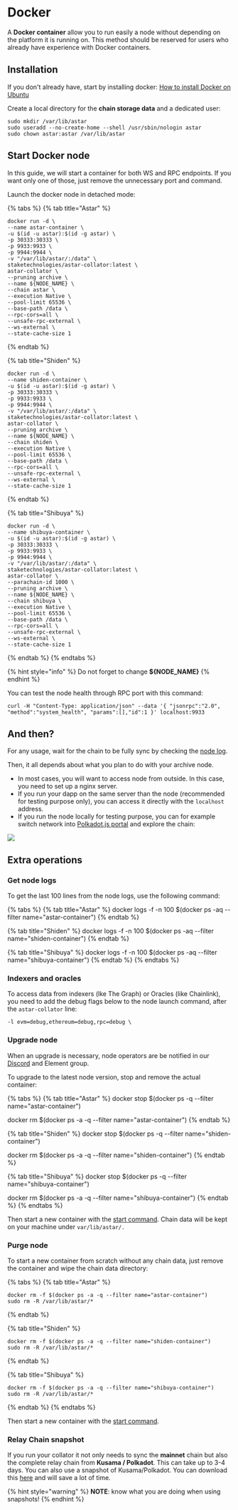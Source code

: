 # Docker

A **Docker container** allow you to run easily a node without depending on the platform it is running on. This method should be reserved for users who already have experience with Docker containers.

## Installation

If you don't already have, start by installing docker: [How to install Docker on Ubuntu](https://linuxize.com/post/how-to-install-and-use-docker-on-ubuntu-20-04/)

Create a local directory for the **chain storage data** and a dedicated user:

```
sudo mkdir /var/lib/astar
sudo useradd --no-create-home --shell /usr/sbin/nologin astar
sudo chown astar:astar /var/lib/astar
```

## Start Docker node

In this guide, we will start a container for both WS and RPC endpoints. If you want only one of those, just remove the unnecessary port and command.

Launch the docker node in detached mode:

{% tabs %}
{% tab title="Astar" %}
```
docker run -d \
--name astar-container \
-u $(id -u astar):$(id -g astar) \
-p 30333:30333 \
-p 9933:9933 \
-p 9944:9944 \
-v "/var/lib/astar/:/data" \
staketechnologies/astar-collator:latest \
astar-collator \
--pruning archive \
--name ${NODE_NAME} \
--chain astar \
--execution Native \
--pool-limit 65536 \
--base-path /data \
--rpc-cors=all \
--unsafe-rpc-external \
--ws-external \
--state-cache-size 1
```
{% endtab %}

{% tab title="Shiden" %}
```
docker run -d \
--name shiden-container \
-u $(id -u astar):$(id -g astar) \
-p 30333:30333 \
-p 9933:9933 \
-p 9944:9944 \
-v "/var/lib/astar/:/data" \
staketechnologies/astar-collator:latest \
astar-collator \
--pruning archive \
--name ${NODE_NAME} \
--chain shiden \
--execution Native \
--pool-limit 65536 \
--base-path /data \
--rpc-cors=all \
--unsafe-rpc-external \
--ws-external \
--state-cache-size 1
```
{% endtab %}

{% tab title="Shibuya" %}
```
docker run -d \
--name shibuya-container \
-u $(id -u astar):$(id -g astar) \
-p 30333:30333 \
-p 9933:9933 \
-p 9944:9944 \
-v "/var/lib/astar/:/data" \
staketechnologies/astar-collator:latest \
astar-collator \
--parachain-id 1000 \
--pruning archive \
--name ${NODE_NAME} \
--chain shibuya \
--execution Native \
--pool-limit 65536 \
--base-path /data \
--rpc-cors=all \
--unsafe-rpc-external \
--ws-external \
--state-cache-size 1
```
{% endtab %}
{% endtabs %}



{% hint style="info" %}
Do not forget to change **${NODE\_NAME}**
{% endhint %}

You can test the node health through RPC port with this command:

```
curl -H "Content-Type: application/json" --data '{ "jsonrpc":"2.0", "method":"system_health", "params":[],"id":1 }' localhost:9933
```

## And then? <a href="#and-then" id="and-then"></a>

For any usage, wait for the chain to be fully sync by checking the [node log](docker.md#get-node-logs).

Then, it all depends about what you plan to do with your archive node.

* In most cases, you will want to access node from outside. In this case, you need to set up a nginx server.
* If you run your dapp on the same server than the node (recommended for testing purpose only), you can access it directly with the `localhost` address.
* If you run the node locally for testing purpose, you can for example switch network into [Polkadot.js portal](https://polkadot.js.org/apps) and explore the chain:

![](<../../.gitbook/assets/image (119) (1).png>)

## Extra operations

### Get node logs

To get the last 100 lines from the node logs, use the following command:

{% tabs %}
{% tab title="Astar" %}
docker logs -f -n 100 $(docker ps -aq --filter name="astar-container")
{% endtab %}

{% tab title="Shiden" %}
docker logs -f -n 100 $(docker ps -aq --filter name="shiden-container")
{% endtab %}

{% tab title="Shibuya" %}
docker logs -f -n 100 $(docker ps -aq --filter name="shibuya-container")
{% endtab %}
{% endtabs %}

### Indexers and oracles

To access data from indexers (lke The Graph) or Oracles (like Chainlink), you need to add the debug flags below to the node launch command, after the `astar-collator` line:

&#x20;`-l evm=debug,ethereum=debug,rpc=debug \`

### Upgrade node

When an upgrade is necessary, node operators are be notified in our [Discord](https://discord.gg/Z3nC9U4) and Element group.

To upgrade to the latest node version, stop and remove the actual container:

{% tabs %}
{% tab title="Astar" %}
docker stop $(docker ps -q --filter name="astar-container")

docker rm $(docker ps -a -q --filter name="astar-container")
{% endtab %}

{% tab title="Shiden" %}
docker stop $(docker ps -q --filter name="shiden-container")

docker rm $(docker ps -a -q --filter name="shiden-container")
{% endtab %}

{% tab title="Shibuya" %}
docker stop $(docker ps -q --filter name="shibuya-container")

docker rm $(docker ps -a -q --filter name="shibuya-container")
{% endtab %}
{% endtabs %}

Then start a new container with the [start command](docker.md#start-docker-node). Chain data will be kept on your machine under `var/lib/astar/.`

### Purge node

To start a new container from scratch without any chain data, just remove the container and wipe the chain data directory:

{% tabs %}
{% tab title="Astar" %}
```
docker rm -f $(docker ps -a -q --filter name="astar-container")
sudo rm -R /var/lib/astar/*
```
{% endtab %}

{% tab title="Shiden" %}
```
docker rm -f $(docker ps -a -q --filter name="shiden-container")
sudo rm -R /var/lib/astar/*
```
{% endtab %}

{% tab title="Shibuya" %}
```
docker rm -f $(docker ps -a -q --filter name="shibuya-container")
sudo rm -R /var/lib/astar/*
```
{% endtab %}
{% endtabs %}

Then start a new container with the [start command](docker.md#start-docker-node).

### Relay Chain snapshot

If you run your collator it not only needs to sync the **mainnet** chain but also the complete relay chain from **Kusama / Polkadot**. This can take up to 3-4 days. You can also use a snapshot of Kusama/Polkadot. You can download this [here](https://polkashots.io/) and will save a lot of time.

{% hint style="warning" %}
**NOTE**: know what you are doing when using snapshots!
{% endhint %}
